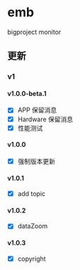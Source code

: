 
# emb
bigproject monitor

## 更新
### v1

#### v1.0.0-beta.1
- [x] APP 保留消息
- [x] Hardware 保留消息
- [x] 性能测试

#### v1.0.0
- [x] 强制版本更新

#### v1.0.1
- [x] add topic

#### v1.0.2
- [x] dataZoom

#### v1.0.3
- [x] copyright
